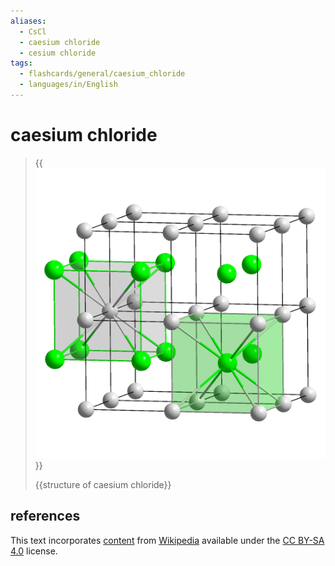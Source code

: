 ```yaml
---
aliases:
  - CsCl
  - caesium chloride
  - cesium chloride
tags:
  - flashcards/general/caesium_chloride
  - languages/in/English
---
```


# caesium chloride

> {{![CsCl polyhedra](../archives/Wikimedia%20Commons/CsCl%20polyhedra.png)}}
>
> {{structure of caesium chloride}} <!--SR:!2026-04-01,831,330!2026-03-27,827,330-->

## references

This text incorporates [content](https://en.wikipedia.org/wiki/caesium_chloride) from [Wikipedia](Wikipedia.md) available under the [CC BY-SA 4.0](https://creativecommons.org/licenses/by-sa/4.0/) license.
